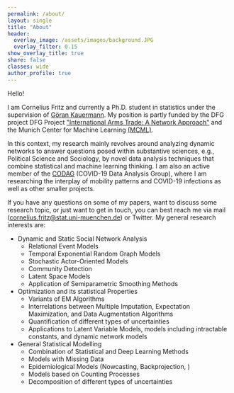 ```yaml
---
permalink: /about/
layout: single
title: "About"
header:
  overlay_image: /assets/images/background.JPG
  overlay_filter: 0.15
show_overlay_title: true
share: false
classes: wide
author_profile: true  
---
```


Hello! 

I am Cornelius Fritz and currently a Ph.D. student in statistics under the supervision of [Göran Kauermann](https://www.en.wisostat.statistik.uni-muenchen.de/personen/lehrstuhlinhaber/kauermann/index.html). My position is partly funded by the DFG project DFG Project ["International Arms Trade: A Network Approach"](https://www.arms-trade-research.uni-muenchen.de/index.html) and the  Munich Center for Machine Learning [(MCML)](https://mcml.ai/). <br>

In this context, my research mainly revolves around analyzing dynamic networks to answer questions posed within substantive sciences, e.g., Political Science and Sociology, by novel data analysis techniques that combine statistical and machine learning thinking. I am also an active member of the [CODAG](https://www.covid19.statistik.uni-muenchen.de/index.html) (COVID-19 Data Analysis Group), where I am researching the interplay of mobility patterns and COVID-19 infections as well as other smaller projects. <br>

If you have any questions on some of my papers, want to discuss some research topic, or just want to get in touch, you can best reach me via mail (cornelius.fritz@stat.uni-muenchen.de) or Twitter. My general research interests are: 

+ Dynamic and Static Social Network Analysis 
  + Relational Event Models
  + Temporal Exponential Random Graph Models 
  + Stochastic Actor-Oriented Models
  + Community Detection 
  + Latent Space Models 
  + Application of Semiparametric Smoothing Methods 
+ Optimization and its statistical Properties
  + Variants of EM Algorithms 
  + Interrelations between Multiple Imputation, Expectation Maximization, and Data Augmentation Algorithms 
  + Quantification of different types of uncertainties  
  + Applications to Latent Variable Models, models including intractable constants, and dynamic network models 
+ General Statistical Modelling 
  + Combination of Statistical and Deep Learning Methods
  + Models with Missing Data 
  + Epidemiological Models (Nowcasting, Backprojection, )  
  + Models based on Counting Processes
  + Decomposition of different types of uncertainties  
  


